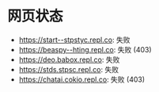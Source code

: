 # 网页状态
- https://start--stpstyc.repl.co: 失败
- https://beaspy--hting.repl.co: 失败 (403)
- https://deo.babox.repl.co: 失败
- https://stds.stpsc.repl.co: 失败
- https://chatai.cokio.repl.co: 失败 (403)
